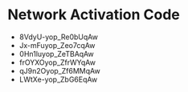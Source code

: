 # Network Activation Code
* 8VdyU-yop_Re0bUqAw
* Jx-mFuyop_Zeo7cqAw
* 0Hn1luyop_ZeTBAqAw
* frOYXOyop_ZfrWYqAw
* qJ9n2Oyop_Zf6MMqAw
* LWtXe-yop_ZbG6EqAw